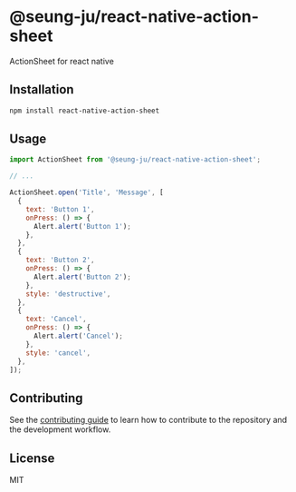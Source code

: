# @seung-ju/react-native-action-sheet

ActionSheet for react native

## Installation

```sh
npm install react-native-action-sheet
```

## Usage

```js
import ActionSheet from '@seung-ju/react-native-action-sheet';

// ...

ActionSheet.open('Title', 'Message', [
  {
    text: 'Button 1',
    onPress: () => {
      Alert.alert('Button 1');
    },
  },
  {
    text: 'Button 2',
    onPress: () => {
      Alert.alert('Button 2');
    },
    style: 'destructive',
  },
  {
    text: 'Cancel',
    onPress: () => {
      Alert.alert('Cancel');
    },
    style: 'cancel',
  },
]);
```

## Contributing

See the [contributing guide](CONTRIBUTING.md) to learn how to contribute to the repository and the development workflow.

## License

MIT
